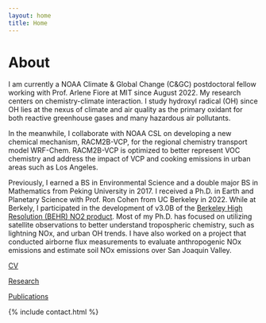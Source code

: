 ```yaml
---
layout: home
title: Home
---
```


# About

I am currently a NOAA Climate & Global Change (C&GC) postdoctoral fellow working with Prof. Arlene Fiore at MIT since August 2022. My research centers on chemistry-climate interaction. I study hydroxyl radical (OH) since OH lies at the nexus of climate and air quality as the primary oxidant for both reactive greenhouse gases and many hazardous air pollutants.

In the meanwhile, I collaborate with NOAA CSL on developing a new chemical mechanism, RACM2B-VCP, for the regional chemistry transport model WRF-Chem. RACM2B-VCP is optimized to better represent VOC chemistry and address the impact of VCP and cooking emissions in urban areas such as Los Angeles. 

Previously, I earned a BS in Environmental Science and a double major BS in Mathematics from Peking University in 2017. I received a Ph.D. in Earth and Planetary Science with Prof. Ron Cohen from UC Berkeley in 2022. While at Berkely, I participated in the development of v3.0B of the [Berkeley High Resolution (BEHR) NO2 product](https://behr.cchem.berkeley.edu/berkeley-high-resolution-no2-product/). Most of my Ph.D. has focused on utilizing satellite observations to better understand tropospheric chemistry, such as lightning NOx, and urban OH trends. I have also worked on a project that conducted airborne flux measurements to evaluate anthropogenic NOx emissions and estimate soil NOx emissions over San Joaquin Valley.

[CV](/cv.pdf) 

[Research](/research) 

[Publications](/publication) 

{% include contact.html %}



